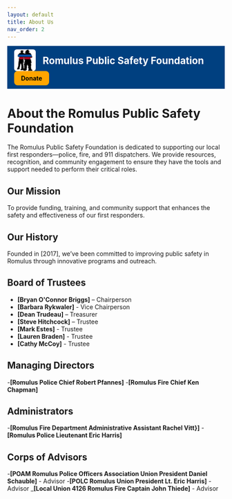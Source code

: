 ```yaml
---
layout: default
title: About Us
nav_order: 2
---
```


<div style="background-color: #004080; color: white; padding: 0.5rem 1rem; display: flex; align-items: center; justify-content: space-between; flex-wrap: wrap;">
  <div style="display: flex; align-items: center; gap: 1rem;">
    <img src="IMG_7829.jpeg" alt="Romulus PSF Logo" style="height:50px; border-radius: 6px;" />
    <span style="font-size: 1.4rem; font-weight: bold;">Romulus Public Safety Foundation</span>
  </div>
  <a href="docs/donate.html" style="background-color: #FFA500; color: black; padding: 0.5rem 1rem; border-radius: 8px; text-decoration: none; font-weight: bold;">Donate</a>
</div>


# About the Romulus Public Safety Foundation

The Romulus Public Safety Foundation is dedicated to supporting our local first responders—police, fire, and 911 dispatchers. We provide resources, recognition, and community engagement to ensure they have the tools and support needed to perform their critical roles.

## Our Mission
To provide funding, training, and community support that enhances the safety and effectiveness of our first responders.

## Our History
Founded in [2017], we’ve been committed to improving public safety in Romulus through innovative programs and outreach.

## Board of Trustees
- **[Bryan O'Connor Briggs]** – Chairperson
- **[Barbara Rykwaler]** - Vice Chairperson
- **[Dean Trudeau]** – Treasurer
- **[Steve Hitchcock]** – Trustee
- **[Mark Estes]** - Trustee
- **[Lauren Braden]** - Trustee
- **[Cathy McCoy]** - Trustee

## Managing Directors
-**[Romulus Police Chief Robert Pfannes]**
-**[Romulus Fire Chief Ken Chapman]**

## Administrators
-**[Romulus Fire Department Administrative Assistant Rachel Vitt}]**
-**[Romulus Police Lieutenant Eric Harris]**

## Corps of Advisors
-**[POAM Romulus Police Officers Association Union President Daniel Schauble]** - Advisor
-**[POLC Romulus Union President Lt. Eric Harris]** - Advisor
_**[Local Union 4126 Romulus Fire Captain John Thiede]** - Advisor
